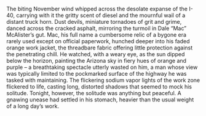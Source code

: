 The biting November wind whipped across the desolate expanse of the I-40, carrying with it the gritty scent of diesel and the mournful wail of a distant truck horn.  Dust devils, miniature tornadoes of grit and grime, danced across the cracked asphalt, mirroring the turmoil in Dale “Mac” McAlister’s gut.  Mac, his full name a cumbersome relic of a bygone era rarely used except on official paperwork, hunched deeper into his faded orange work jacket, the threadbare fabric offering little protection against the penetrating chill.  He watched, with a weary eye, as the sun dipped below the horizon, painting the Arizona sky in fiery hues of orange and purple – a breathtaking spectacle utterly wasted on him, a man whose view was typically limited to the pockmarked surface of the highway he was tasked with maintaining.  The flickering sodium vapor lights of the work zone flickered to life, casting long, distorted shadows that seemed to mock his solitude.  Tonight, however, the solitude was anything but peaceful.  A gnawing unease had settled in his stomach, heavier than the usual weight of a long day’s work.
